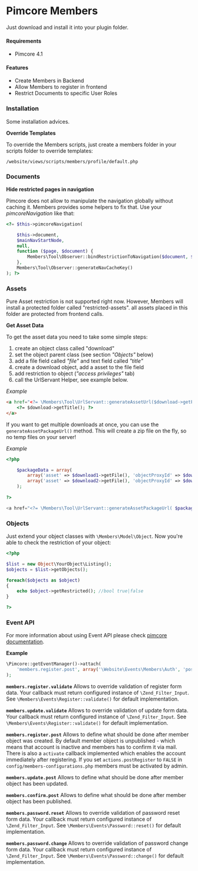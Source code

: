 # Pimcore Members

Just download and install it into your plugin folder.

#### Requirements
* Pimcore 4.1

#### Features
* Create Members in Backend
* Allow Members to register in frontend
* Restrict Documents to specific User Roles

### Installation
Some installation advices. 

**Override Templates**

To override the Members scripts, just create a members folder in your scripts folder to override templates:
 
 `/website/views/scripts/members/profile/default.php`
 
### Documents

**Hide restricted pages in navigation**

Pimcore does not allow to manipulate the navigation globally without caching it.
Members provides some helpers to fix that. Use your *pimcoreNavigation* like that:

```php
<?= $this->pimcoreNavigation(

    $this->document,
    $mainNavStartNode,
    null,
    function ($page, $document) {
        Members\Tool\Observer::bindRestrictionToNavigation($document, $page);
    },
    Members\Tool\Observer::generateNavCacheKey()
); ?>
```

### Assets

Pure Asset restriction is not supported right now. However, Members will install a protected folder
called "restricted-assets". all assets placed in this folder are protected from frontend calls.

**Get Asset Data**

To get the asset data you need to take some simple steps:
 
1. create an object class called "download"
3. set the object parent class (see section *"Objects"* below) 
3. add a file field called *"file"* and text field called  *"title"*
4. create a download object, add a asset to the file field
5. add restriction to object (*"access privileges"* tab)
6. call the UrlServant Helper, see example below.

*Example*

```html
<a href="<?= \Members\Tool\UrlServant::generateAssetUrl($download->getFile(), $download->getId()); ?>">
    <?= $download->getTitle(); ?>
</a>
```

If you want to get multiple downloads at once, you can use the `generateAssetPackageUrl()` method.
This will create a zip file on the fly, so no temp files on your server!

*Example*

```php
<?php

    $packageData = array(
        array('asset' => $download1->getFile(), 'objectProxyId' => $download1->getId()),
        array('asset' => $download2->getFile(), 'objectProxyId' => $download2->getId())
    );
    
?>

<a href="<?= \Members\Tool\UrlServant::generateAssetPackageUrl( $packageData ); ?>">Download Zip</a>

```

### Objects

Just extend your object classes with `\Members\Model\Object`. Now you're able to check the restriction of your object:

```php
<?php

$list = new Object\YourObject\Listing();
$objects = $list->getObjects();

foreach($objects as $object)
{
    echo $object->getRestricted(); //bool true|false
}

?>
```

### Event API
For more information about using Event API please check [pimcore documentation](https://www.pimcore.org/wiki/pages/viewpage.action?pageId=16854309).

**Example**
```php
\Pimcore::getEventManager()->attach(
    'members.register.post', array('\Website\Events\Members\Auth', 'postRegister'), 10
);
```
        
**`members.register.validate`**
Allows to override validation of register form data. Your callback must return configured instance of `\Zend_Filter_Input`. See `\Members\Events\Register::validate()` for default implementation.

**`members.update.validate`**
Allows to override validation of update form data. Your callback must return configured instance of `\Zend_Filter_Input`. See `\Members\Events\Register::validate()` for default implementation.

**`members.register.post`**
Allows to define what should be done after member object was created. By default member object is unpublished - which means that account is inactive and members has to confirm it via mail. There is also a `activate` callback implemented which enables the account immediately after registering. If you set `actions.postRegister` to `FALSE` in `config/members-configurations.php` members must be activated by admin.
    
**`members.update.post`**
Allows to define what should be done after member object has been updated.

**`members.confirm.post`**
Allows to define what should be done after member object has been published.
    
**`members.password.reset`**
Allows to override validation of password reset form data. Your callback must return configured instance of `\Zend_Filter_Input`. See `\Members\Events\Password::reset()` for default implementation.

**`members.password.change`**
Allows to override validation of password change form data. Your callback must return configured instance of `\Zend_Filter_Input`. See `\Members\Events\Password::change()` for default implementation.